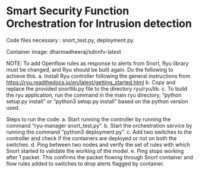 # Smart Security Function Orchestration for Intrusion detection


Code files necessary : snort_test.py, deployment.py.

Container image: dharmadheeraj/sdnnfv-latest


NOTE: To add Openflow rules as response to alerts from Snort,  Ryu library must be changed, and Ryu should be built again. Do the following to achieve this.
a.	Install Ryu controller following the general instructions from https://ryu.readthedocs.io/en/latest/getting_started.html
b.	Copy and replace the provided snortlib.py file to the directory ryu/ryu/lib.
c.	To build the ryu application, run the command in the main ryu directory, “python setup.py install” or “python3 setup.py install” based on the python version used.

Steps to run the code:
a.	Start running the controller by running the command “ryu-manager snort_test.py”.
b.	Start the orchestration service by running the command “python3 deployment.py”.
c.	Add two switches to the controller and check if the containers are deployed or not on both the switches.
d.	Ping between two nodes and verify the set of rules with which Snort started to validate the working of the model.
e.	Ping stops working after 1 packet. This confirms the packet flowing through Snort container and flow rules added to switches to drop alerts flagged by container.
